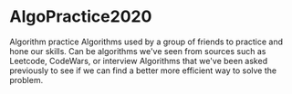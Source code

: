 # AlgoPractice2020
Algorithm practice
Algorithms used by a group of friends to practice and hone our skills. Can be algorithms we've seen from sources such as Leetcode, CodeWars, or interview Algorithms that we've been asked previously to see if we can find a better more efficient way to solve the problem.
